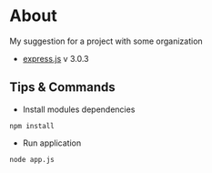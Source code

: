# About

My suggestion for a project with some organization

* [express.js](http://expressjs.com/) v 3.0.3

## Tips & Commands

* Install modules dependencies

```
npm install
```

* Run application

```
node app.js
```
